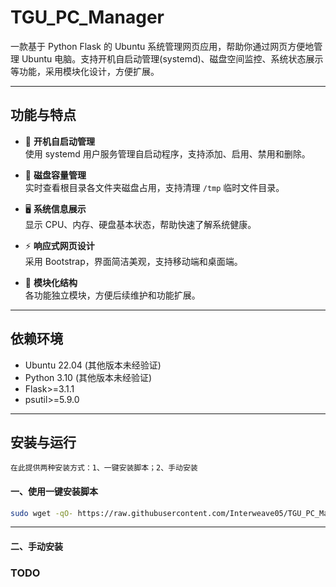 # TGU_PC_Manager

一款基于 Python Flask 的 Ubuntu 系统管理网页应用，帮助你通过网页方便地管理 Ubuntu 电脑。支持开机自启动管理(systemd)、磁盘空间监控、系统状态展示等功能，采用模块化设计，方便扩展。

---

## 功能与特点

- 🔄 **开机自启动管理**  
  使用 systemd 用户服务管理自启动程序，支持添加、启用、禁用和删除。

- 💾 **磁盘容量管理**  
  实时查看根目录各文件夹磁盘占用，支持清理 `/tmp` 临时文件目录。

- 🖥️ **系统信息展示**  
  显示 CPU、内存、硬盘基本状态，帮助快速了解系统健康。

- ⚡ **响应式网页设计**  
  采用 Bootstrap，界面简洁美观，支持移动端和桌面端。

- 🧱 **模块化结构**  
  各功能独立模块，方便后续维护和功能扩展。

---

## 依赖环境

- Ubuntu 22.04 (其他版本未经验证)
- Python 3.10 (其他版本未经验证)
- Flask>=3.1.1
- psutil>=5.9.0

---

## 安装与运行

    在此提供两种安装方式：1、一键安装脚本；2、手动安装

#### 一、使用一键安装脚本

```bash
sudo wget -qO- https://raw.githubusercontent.com/Interweave05/TGU_PC_Manager/refs/heads/main/autoinstall.sh | bash
```

---

#### 二、手动安装
### TODO